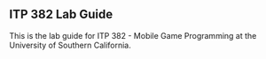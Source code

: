 ## ITP 382 Lab Guide

This is the lab guide for ITP 382 - Mobile Game Programming at the University of Southern California.
